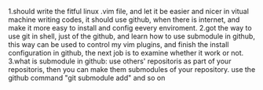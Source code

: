 1.should write the fitful linux .vim file, and let it be easier and nicer in vitual machine writing codes, it should use github, when there is internet, and make it more easy to install and config eevery enviroment.
2.got the way to use git in shell, just of the github, and learn how to use submodule in github, this way can be used to control my vim plugins, and finish the install configuration in github, the next job is to examine whether it work or not.
3.what is submodule in github: use others' repositoris as part of your repositoris, then you can make them submodules of your repository. use the github command "git submodule add" and so on

